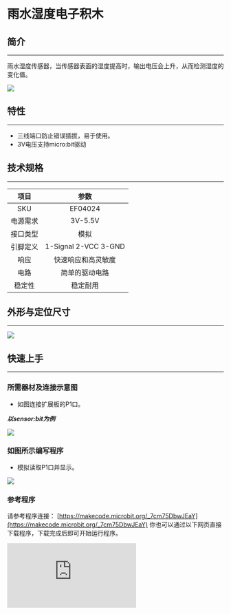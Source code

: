 ﻿# 雨水湿度电子积木

## 简介
---
雨水湿度传感器，当传感器表面的湿度提高时，输出电压会上升，从而检测湿度的变化值。

 ![](https://wiki-media-ef.oss-cn-hongkong.aliyuncs.com//images/4tWL14e.jpg)

## 特性
---
- 三线端口防止错误插拔，易于使用。
- 3V电压支持micro:bit驱动

## 技术规格
---

项目 | 参数
:-: | :-:
SKU|EF04024
电源需求|3V-5.5V
接口类型|模拟
引脚定义|1-Signal 2-VCC 3-GND
响应|快速响应和高灵敏度
电路|简单的驱动电路
稳定性|稳定耐用


## 外形与定位尺寸
---

 ![](https://wiki-media-ef.oss-cn-hongkong.aliyuncs.com//images/xpNQNBG.png)

## 快速上手
---
### 所需器材及连接示意图
- 如图连接扩展板的P1口。

***以sensor:bit为例***

 ![](https://wiki-media-ef.oss-cn-hongkong.aliyuncs.com//images/ai3lZZE.jpg)

### 如图所示编写程序
- 模拟读取P1口并显示。

 ![](https://wiki-media-ef.oss-cn-hongkong.aliyuncs.com//images/JQBCxSv.png)

### 参考程序
请参考程序连接：
[https://makecode.microbit.org/_7cm75DbwJEaY](https://makecode.microbit.org/_7cm75DbwJEaY)
你也可以通过以下网页直接下载程序，下载完成后即可开始运行程序。

<div
    style={{
        position: 'relative',
        paddingBottom: '60%',
        overflow: 'hidden',
    }}
>
    <iframe
        src="https://makecode.microbit.org/_7cm75DbwJEaY"
        frameborder="0"
        sandbox="allow-popups allow-forms allow-scripts allow-same-origin"
        style={{
            position: 'absolute',
            width: '100%',
            height: '100%',
        }}
    />
</div>
---

### 结果
- micro:bit的点阵屏上滚动显示出当前环境下的降水量。

## 相关案例
---

## 技术文档
---
